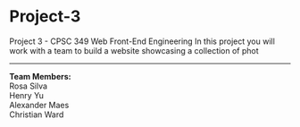 # Project-3
Project 3 - CPSC 349 Web Front-End Engineering
In this project you will work with a team to build a website showcasing a collection of phot
<hr>
<b>Team Members:</b>
<br>
Rosa Silva
<br>
Henry Yu
<br>
Alexander Maes
<br>
Christian Ward
